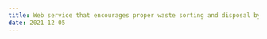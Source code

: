 ```yaml
---
title: Web service that encourages proper waste sorting and disposal by offering credits.
date: 2021-12-05
---
```


<!--more-->
